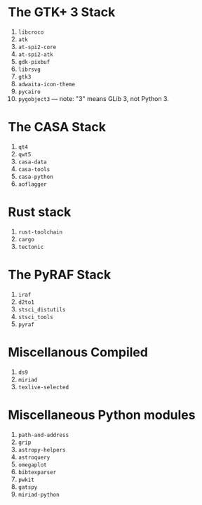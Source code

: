 The GTK+ 3 Stack
================

1. `libcroco`
1. `atk`
1. `at-spi2-core`
1. `at-spi2-atk`
1. `gdk-pixbuf`
1. `librsvg`
1. `gtk3`
1. `adwaita-icon-theme`
1. `pycairo`
1. `pygobject3` — note: "3" means GLib 3, not Python 3.


The CASA Stack
==============

1. `qt4`
1. `qwt5`
1. `casa-data`
1. `casa-tools`
1. `casa-python`
1. `aoflagger`


Rust stack
==========

1. `rust-toolchain`
1. `cargo`
1. `tectonic`


The PyRAF Stack
===============

1. `iraf`
1. `d2to1`
1. `stsci_distutils`
1. `stsci_tools`
1. `pyraf`


Miscellanous Compiled
=====================

1. `ds9`
1. `miriad`
1. `texlive-selected`


Miscellaneous Python modules
============================

1. `path-and-address`
1. `grip`
1. `astropy-helpers`
1. `astroquery`
1. `omegaplot`
1. `bibtexparser`
1. `pwkit`
1. `gatspy`
1. `miriad-python`
